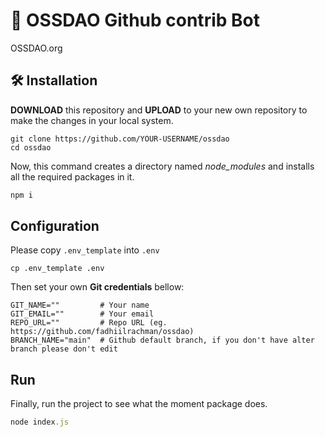 # 🤖 OSSDAO Github contrib Bot

OSSDAO.org

## 🛠️ Installation

**DOWNLOAD** this repository and **UPLOAD** to your new own repository to make the changes in your local system.

```git-bash
git clone https://github.com/YOUR-USERNAME/ossdao
cd ossdao
```

Now, this command creates a directory named *node_modules* and installs all the required packages in it.

```javascript
npm i
```

## Configuration

Please copy `.env_template` into `.env`

```shell
cp .env_template .env
```

Then set your own **Git credentials** bellow:

```shell
GIT_NAME=""         # Your name
GIT_EMAIL=""        # Your email
REPO_URL=""         # Repo URL (eg. https://github.com/fadhiilrachman/ossdao)
BRANCH_NAME="main"  # Github default branch, if you don't have alter branch please don't edit
```

## Run

Finally, run the project to see what the moment package does.

```javascript
node index.js
```
